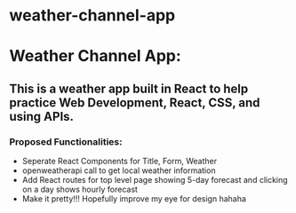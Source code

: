 # weather-channel-app

  <h1> Weather Channel App: </h1>
  <h2> This is a weather app built in React to help practice Web Development, React, CSS, and using APIs. </h2>
  <h3> Proposed Functionalities: </h3>
<ul>
  <li>Seperate React Components for Title, Form, Weather</li>
  <li>openweatherapi call to get local weather information</li>
  <li>Add React routes for top level page showing 5-day forecast and clicking on a day shows hourly forecast</li>
  <li>Make it pretty!!! Hopefully improve my eye for design hahaha</li>
</ul>

